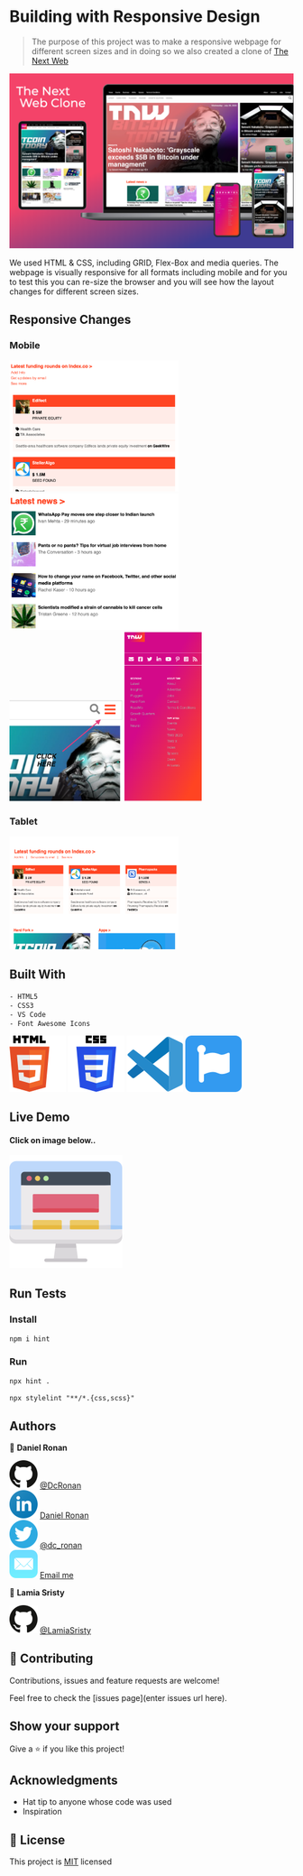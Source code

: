 # Building with Responsive Design

> The purpose of this project was to make a responsive webpage for different screen sizes and in doing so we also created a clone of [The Next Web](https://thenextweb.com/)

![screenshot](./src/assets/main-screenshot.png)

We used HTML & CSS, including GRID, Flex-Box and media queries. The webpage is visually responsive for all formats including mobile and for you to test this you can re-size the browser and you will see how the layout changes for different screen sizes.

## Responsive Changes

### Mobile 

<img src="src/assets/small-4.png" width="300"> <img src="src/assets/small-3.png" width="300"> <br>
<img src="src/assets/aside-sc-1.png" width="200"> <img src="src/assets/aside-sc.png" height="300">

### Tablet

<img src="src/assets/medium-1.png" width="300" height="200">

## Built With
```
- HTML5 
- CSS3
- VS Code
- Font Awesome Icons
```
![img](./src/assets/svg/html-5.svg) ![img](./src/assets/svg/css-3.svg)
![img](./src/assets/svg/v-s-code.svg) ![img](./src/assets/svg/fontawesome.svg)

## Live Demo

#### Click on image below..

<a href="https://responsive-design-tau.vercel.app/">
    <img src="src/assets/svg/monitor.svg">
</a>

## Run Tests

### Install
```
npm i hint
```
### Run
```
npx hint .
```
```
npx stylelint "**/*.{css,scss}"
```


## Authors

👤 **Daniel Ronan**

![img](src/assets/svg/github.svg) [@DcRonan](https://github.com/DcRonan) <br>
![img](src/assets/svg/linkedin.svg) [Daniel Ronan](https://www.linkedin.com/in/danronan10/) <br>
![img](src/assets/svg/twitter.svg) [@dc_ronan](https://twitter.com/dc_ronan) <br>
![img](src/assets/svg/mail.svg) <a href="mailto:danielconnorronan@gmail.com?subject=Hi Dan!"> Email me</a>

👤 **Lamia Sristy**

![img](src/assets/svg/github.svg) [@LamiaSristy](https://github.com/LamiaSristy) <br>


## 🤝 Contributing

Contributions, issues and feature requests are welcome!

Feel free to check the [issues page](enter issues url here).

## Show your support

Give a ⭐️ if you like this project!

## Acknowledgments

- Hat tip to anyone whose code was used
- Inspiration

## 📝 License

This project is [MIT](lic.url) licensed
